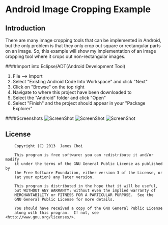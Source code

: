 Android Image Cropping Example
==============================

Introduction
------------
There are many image cropping tools that can be implemented in Android, but the only problem is that they only crop out square or rectangular parts on an image. So, this example will show my implementation of an image cropping tool where it crops out non-rectangular images.

####Import into Eclipse/ADT(Android Development Tool)
 1. File --> Import
 2. Select "Existing Android Code Into Workspace" and click "Next"
 3. Click on "Browse" on the top right
 4. Navigate to where this project have been downloaded to 
 5. Select the "Android" folder and click "Open"
 6. Select "Finish" and the project should appear in your "Package Explorer"

####Screenshots
![ScreenShot](https://raw.github.com/choiboi/android-cropping-example/master/others/Screenshot1.png)
![ScreenShot](https://raw.github.com/choiboi/android-cropping-example/master/others/Screenshot2.png)
![ScreenShot](https://raw.github.com/choiboi/android-cropping-example/master/others/Screenshot3.png)

License
-------
```
	Copyright (C) 2013  James Choi

    This program is free software: you can redistribute it and/or modify
    it under the terms of the GNU General Public License as published by
    the Free Software Foundation, either version 3 of the License, or
    (at your option) any later version.

    This program is distributed in the hope that it will be useful,
    but WITHOUT ANY WARRANTY; without even the implied warranty of
    MERCHANTABILITY or FITNESS FOR A PARTICULAR PURPOSE.  See the
    GNU General Public License for more details.

    You should have received a copy of the GNU General Public License
    along with this program.  If not, see <http://www.gnu.org/licenses/>.
```
